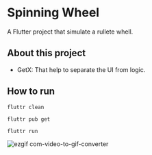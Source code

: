 # Spinning Wheel

A Flutter project that simulate a rullete whell.

## About this project

- GetX: That help to separate the UI from logic.

## How to run

`fluttr clean`

`fluttr pub get`

`fluttr run`

![ezgif com-video-to-gif-converter](https://github.com/adarista012/spinning-wheel/assets/74845162/184adff6-3dfd-4e95-86da-a3c2dafad67f)
